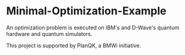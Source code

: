 # Minimal-Optimization-Example
An optimization problem is executed on IBM's and D-Wave's quantum hardware and quantum simulators.

This project is supported by PlanQK, a BMWi initiative.
